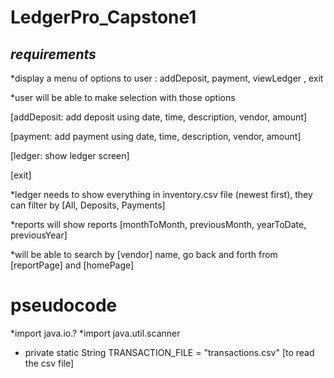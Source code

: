 # LedgerPro_Capstone1


*requirements*
-
*display a menu of options to user : addDeposit, payment, viewLedger
, exit

*user will be able to make selection with those options

[addDeposit:  add deposit using date, time, description, vendor, amount]

[payment: add payment using date, time, description, vendor, amount]

[ledger: show ledger screen]

[exit]

*ledger needs to show everything in inventory.csv file (newest first), 
they can filter by [All, Deposits, Payments]

*reports will show reports [monthToMonth, previousMonth, yearToDate, 
previousYear]

*will be able to search by [vendor] name, go back and forth from 
[reportPage] and [homePage]

# pseudocode

*import java.io.?
*import java.util.scanner

* private static String TRANSACTION_FILE = "transactions.csv" [to 
read the csv file]



